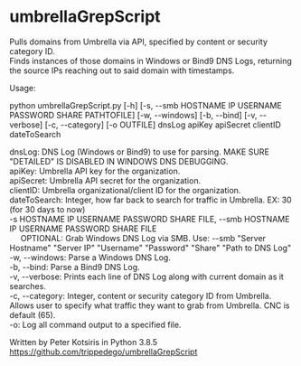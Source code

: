 # umbrellaGrepScript
Pulls domains from Umbrella via API, specified by content or security category ID.  
Finds instances of those domains in Windows or Bind9 DNS Logs, returning the source IPs reaching out to said domain with timestamps.  

Usage:  
  
python umbrellaGrepScript.py [-h] [-s, --smb HOSTNAME IP USERNAME PASSWORD SHARE PATHTOFILE] [-w, --windows] [-b, --bind] [-v, --verbose] [-c, --category] [-o OUTFILE] dnsLog apiKey apiSecret clientID dateToSearch  
  
dnsLog: DNS Log (Windows or Bind9) to use for parsing. MAKE SURE "DETAILED" IS DISABLED IN WINDOWS DNS DEBUGGING.  
apiKey: Umbrella API key for the organization.  
apiSecret: Umbrella API secret for the organization.  
clientID: Umbrella organizational/client ID for the organization.  
dateToSearch: Integer, how far back to search for traffic in Umbrella. EX: 30 (for 30 days to now)  
-s HOSTNAME IP USERNAME PASSWORD SHARE FILE, --smb HOSTNAME IP USERNAME PASSWORD SHARE FILE  
&nbsp;&nbsp;&nbsp;&nbsp;&nbsp;OPTIONAL: Grab Windows DNS Log via SMB. Use: --smb "Server Hostname" "Server IP" "Username" "Password" "Share" "Path to DNS Log"  
-w, --windows: Parse a Windows DNS Log.  
-b, --bind: Parse a Bind9 DNS Log.  
-v, --verbose: Prints each line of DNS Log along with current domain as it searches.  
-c, --category: Integer, content or security category ID from Umbrella. Allows user to specify what traffic they want to grab from Umbrella. CNC is default (65).  
-o: Log all command output to a specified file.  

Written by Peter Kotsiris in Python 3.8.5  
https://github.com/trippedego/umbrellaGrepScript

